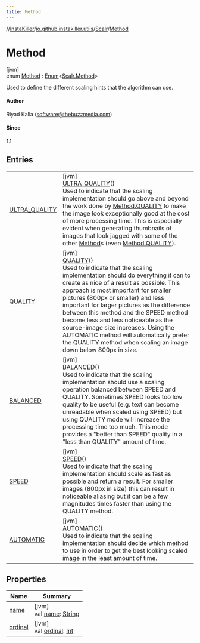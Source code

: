 ```yaml
---
title: Method
---
```

//[InstaKiller](../../../../index.html)/[io.github.instakiller.utils](../../index.html)/[Scalr](../index.html)/[Method](index.html)



# Method



[jvm]\
enum [Method](index.html) : [Enum](https://kotlinlang.org/api/latest/jvm/stdlib/kotlin/-enum/index.html)&lt;[Scalr.Method](index.html)&gt; 

Used to define the different scaling hints that the algorithm can use.



#### Author



Riyad Kalla (software@thebuzzmedia.com)



#### Since



1.1



## Entries


| | |
|---|---|
| [ULTRA_QUALITY](-u-l-t-r-a_-q-u-a-l-i-t-y/index.html) | [jvm]<br>[ULTRA_QUALITY](-u-l-t-r-a_-q-u-a-l-i-t-y/index.html)()<br>Used to indicate that the scaling implementation should go above and beyond the work done by [Method.QUALITY](-q-u-a-l-i-t-y/index.html) to make the image look exceptionally good at the cost of more processing time. This is especially evident when generating thumbnails of images that look jagged with some of the other [Method](index.html)s (even [Method.QUALITY](-q-u-a-l-i-t-y/index.html)). |
| [QUALITY](-q-u-a-l-i-t-y/index.html) | [jvm]<br>[QUALITY](-q-u-a-l-i-t-y/index.html)()<br>Used to indicate that the scaling implementation should do everything it can to create as nice of a result as possible. This approach is most important for smaller pictures (800px or smaller) and less important for larger pictures as the difference between this method and the SPEED method become less and less noticeable as the source-image size increases. Using the AUTOMATIC method will automatically prefer the QUALITY method when scaling an image down below 800px in size. |
| [BALANCED](-b-a-l-a-n-c-e-d/index.html) | [jvm]<br>[BALANCED](-b-a-l-a-n-c-e-d/index.html)()<br>Used to indicate that the scaling implementation should use a scaling operation balanced between SPEED and QUALITY. Sometimes SPEED looks too low quality to be useful (e.g. text can become unreadable when scaled using SPEED) but using QUALITY mode will increase the processing time too much. This mode provides a "better than SPEED" quality in a "less than QUALITY" amount of time. |
| [SPEED](-s-p-e-e-d/index.html) | [jvm]<br>[SPEED](-s-p-e-e-d/index.html)()<br>Used to indicate that the scaling implementation should scale as fast as possible and return a result. For smaller images (800px in size) this can result in noticeable aliasing but it can be a few magnitudes times faster than using the QUALITY method. |
| [AUTOMATIC](-a-u-t-o-m-a-t-i-c/index.html) | [jvm]<br>[AUTOMATIC](-a-u-t-o-m-a-t-i-c/index.html)()<br>Used to indicate that the scaling implementation should decide which method to use in order to get the best looking scaled image in the least amount of time. |


## Properties


| Name | Summary |
|---|---|
| [name](../-rotation/-c-w_90/index.html#-372974862%2FProperties%2F863300109) | [jvm]<br>val [name](../-rotation/-c-w_90/index.html#-372974862%2FProperties%2F863300109): [String](https://kotlinlang.org/api/latest/jvm/stdlib/kotlin/-string/index.html) |
| [ordinal](../-rotation/-c-w_90/index.html#-739389684%2FProperties%2F863300109) | [jvm]<br>val [ordinal](../-rotation/-c-w_90/index.html#-739389684%2FProperties%2F863300109): [Int](https://kotlinlang.org/api/latest/jvm/stdlib/kotlin/-int/index.html) |


